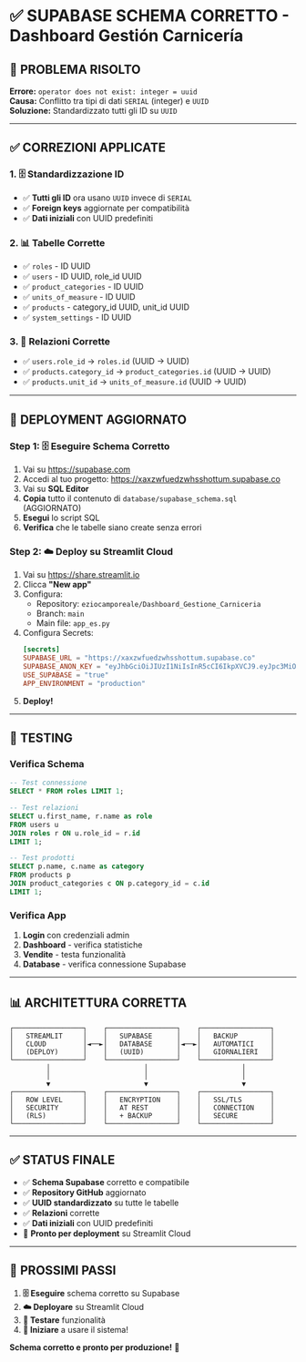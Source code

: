 # ✅ SUPABASE SCHEMA CORRETTO - Dashboard Gestión Carnicería

## 🔧 **PROBLEMA RISOLTO**

**Errore:** `operator does not exist: integer = uuid`  
**Causa:** Conflitto tra tipi di dati `SERIAL` (integer) e `UUID`  
**Soluzione:** Standardizzato tutti gli ID su `UUID`

---

## ✅ **CORREZIONI APPLICATE**

### **1. 🗄️ Standardizzazione ID**
- ✅ **Tutti gli ID** ora usano `UUID` invece di `SERIAL`
- ✅ **Foreign keys** aggiornate per compatibilità
- ✅ **Dati iniziali** con UUID predefiniti

### **2. 📊 Tabelle Corrette**
- ✅ `roles` - ID UUID
- ✅ `users` - ID UUID, role_id UUID
- ✅ `product_categories` - ID UUID
- ✅ `units_of_measure` - ID UUID
- ✅ `products` - category_id UUID, unit_id UUID
- ✅ `system_settings` - ID UUID

### **3. 🔗 Relazioni Corrette**
- ✅ `users.role_id` → `roles.id` (UUID → UUID)
- ✅ `products.category_id` → `product_categories.id` (UUID → UUID)
- ✅ `products.unit_id` → `units_of_measure.id` (UUID → UUID)

---

## 🚀 **DEPLOYMENT AGGIORNATO**

### **Step 1: 🗄️ Eseguire Schema Corretto**
1. Vai su https://supabase.com
2. Accedi al tuo progetto: https://xaxzwfuedzwhsshottum.supabase.co
3. Vai su **SQL Editor**
4. **Copia** tutto il contenuto di `database/supabase_schema.sql` (AGGIORNATO)
5. **Esegui** lo script SQL
6. **Verifica** che le tabelle siano create senza errori

### **Step 2: ☁️ Deploy su Streamlit Cloud**
1. Vai su https://share.streamlit.io
2. Clicca **"New app"**
3. Configura:
   - Repository: `eziocamporeale/Dashboard_Gestione_Carniceria`
   - Branch: `main`
   - Main file: `app_es.py`
4. Configura Secrets:
   ```toml
   [secrets]
   SUPABASE_URL = "https://xaxzwfuedzwhsshottum.supabase.co"
   SUPABASE_ANON_KEY = "eyJhbGciOiJIUzI1NiIsInR5cCI6IkpXVCJ9.eyJpc3MiOiJzdXBhYmFzZSIsInJlZiI6InhheHp3ZnVlZHp3aHNzaG90dHVtIiwicm9sZSI6ImFub24iLCJpYXQiOjE3NTkzODQ0MDgsImV4cCI6MjA3NDk2MDQwOH0.VcPt8PSe-x_BGQquCXfKsh2HAwxOgs9mQBj7OWdB95k"
   USE_SUPABASE = "true"
   APP_ENVIRONMENT = "production"
   ```
5. **Deploy!**

---

## 🧪 **TESTING**

### **Verifica Schema**
```sql
-- Test connessione
SELECT * FROM roles LIMIT 1;

-- Test relazioni
SELECT u.first_name, r.name as role 
FROM users u 
JOIN roles r ON u.role_id = r.id 
LIMIT 1;

-- Test prodotti
SELECT p.name, c.name as category 
FROM products p 
JOIN product_categories c ON p.category_id = c.id 
LIMIT 1;
```

### **Verifica App**
1. **Login** con credenziali admin
2. **Dashboard** - verifica statistiche
3. **Vendite** - testa funzionalità
4. **Database** - verifica connessione Supabase

---

## 📊 **ARCHITETTURA CORRETTA**

```
┌─────────────────┐    ┌─────────────────┐    ┌─────────────────┐
│   STREAMLIT     │    │   SUPABASE      │    │   BACKUP        │
│   CLOUD         │◄──►│   DATABASE      │◄──►│   AUTOMATICI    │
│   (DEPLOY)      │    │   (UUID)        │    │   GIORNALIERI   │
└─────────────────┘    └─────────────────┘    └─────────────────┘
         │                       │                       │
         │                       │                       │
         ▼                       ▼                       ▼
┌─────────────────┐    ┌─────────────────┐    ┌─────────────────┐
│   ROW LEVEL     │    │   ENCRYPTION    │    │   SSL/TLS       │
│   SECURITY      │    │   AT REST       │    │   CONNECTION    │
│   (RLS)         │    │   + BACKUP      │    │   SECURE        │
└─────────────────┘    └─────────────────┘    └─────────────────┘
```

---

## ✅ **STATUS FINALE**

- ✅ **Schema Supabase** corretto e compatibile
- ✅ **Repository GitHub** aggiornato
- ✅ **UUID standardizzato** su tutte le tabelle
- ✅ **Relazioni** corrette
- ✅ **Dati iniziali** con UUID predefiniti
- 🚀 **Pronto per deployment** su Streamlit Cloud

---

## 🎯 **PROSSIMI PASSI**

1. **🗄️ Eseguire** schema corretto su Supabase
2. **☁️ Deployare** su Streamlit Cloud
3. **🧪 Testare** funzionalità
4. **🎉 Iniziare** a usare il sistema!

**Schema corretto e pronto per produzione!** 🚀
